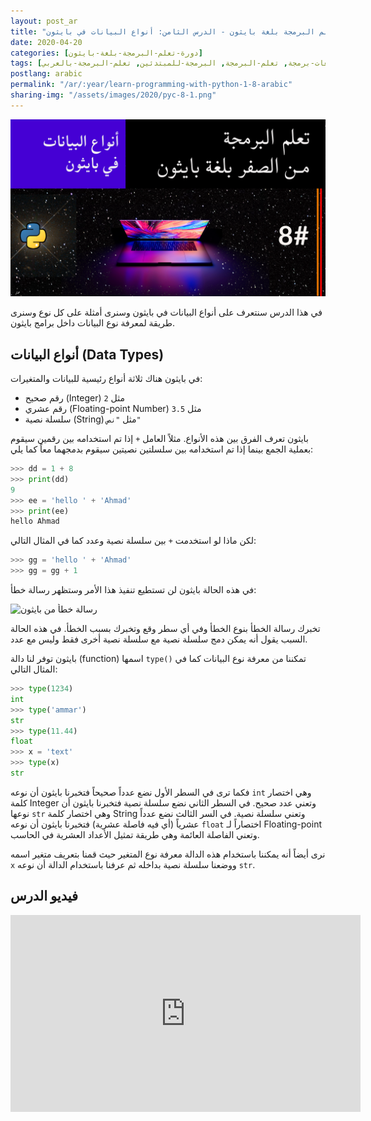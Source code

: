 ```yaml
---
layout: post_ar
title: "تعلم البرمجة بلغة بايثون - الدرس الثامن: أنواع البيانات في بايثون"
date: 2020-04-20
categories: [دورة-تعلم-البرمجة-بلغة-بايثون] 
tags: [بايثون, برمجة, لغات-برمجة, تعلم-البرمجة, البرمجة-للمبتدئين, تعلم-البرمجة-بالعربي]
postlang: arabic 
permalink: "/ar/:year/learn-programming-with-python-1-8-arabic"
sharing-img: "/assets/images/2020/pyc-8-1.png"
---
```


![تعلم البرمجة بلغة بايثون - الدرس الثامن: أنواع البيانات في بايثون](/assets/images/2020/pyc-8-1.png)

في هذا الدرس سنتعرف على أنواع البيانات في بايثون وسنرى أمثلة على كل نوع وسنرى طريقة لمعرفة نوع البيانات داخل برامج بايثون.

## أنواع البيانات (Data Types)

في بايثون هناك ثلاثة أنواع رئيسية للبيانات والمتغيرات: 

- رقم صحيح (Integer) مثل `2` 
- رقم عشري (Floating-point Number) مثل `3.5`
- سلسلة نصية (String) مثل `"نص"`

بايثون تعرف الفرق بين هذه الأنواع. مثلاً العامل `+` إذا تم استخدامه بين رقمين سيقوم بعملية الجمع بينما إذا تم استخدامه بين سلسلتين نصيتين سيقوم بدمجهما معاً كما يلي:

```python
>>> dd = 1 + 8
>>> print(dd)
9
>>> ee = 'hello ' + 'Ahmad'
>>> print(ee)
hello Ahmad
```

لكن ماذا لو استخدمت `+` بين سلسلة نصية وعدد كما في المثال التالي:

```python
>>> gg = 'hello ' + 'Ahmad'
>>> gg = gg + 1
```

في هذه الحالة بايثون لن تستطيع تنفيذ هذا الأمر وستظهر رسالة خطأ:

![رسالة خطأ من بايثون](/assets/images/2020/pyc-8-2.png)

تخبرك رسالة الخطأ بنوع الخطأ وفي أي سطر وقع وتخبرك بسبب الخطأ. في هذه الحالة السبب يقول أنه يمكن دمج سلسلة نصية مع سلسلة نصية أخرى فقط وليس مع عدد.

بايثون توفر لنا دالة (function) اسمها `type()` تمكننا من معرفة نوع البيانات كما في المثال التالي:

```python
>>> type(1234)
int
>>> type('ammar')
str
>>> type(11.44)
float
>>> x = 'text'
>>> type(x)
str
```

فكما ترى في السطر الأول نضع عدداً صحيحاً فتخبرنا بايثون أن نوعه `int` وهي اختصار كلمة Integer وتعني عدد صحيح. في السطر الثاني نضع سلسلة نصية فتخبرنا بايثون أن نوعها `str` وهي اختصار كلمة String وتعني سلسلة نصية. في السر الثالث نضع عدداً عشرياً (أي فيه فاصلة عشرية) فتخبرنا بايثون أن نوعه `float` اختصاراً لـ Floating-point وتعني الفاصلة العائمة وهي طريقة تمثيل الأعداد العشرية في الحاسب.

نرى أيضاً أنه يمكننا باستخدام هذه الدالة معرفة نوع المتغير حيث قمنا بتعريف متغير اسمه `x` ووضعنا سلسلة نصية بداخله ثم عرفنا باستخدام الدالة أن نوعه `str`. 

## فيديو الدرس

<iframe width="560" height="315" src="https://www.youtube.com/embed/WNMAnnXDsI4" frameborder="0" allow="accelerometer; autoplay; encrypted-media; gyroscope; picture-in-picture" allowfullscreen></iframe>